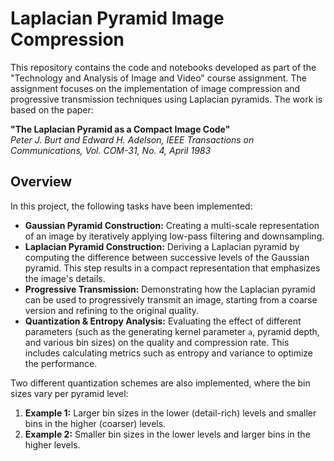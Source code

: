 # Laplacian Pyramid Image Compression

This repository contains the code and notebooks developed as part of the "Technology and Analysis of Image and Video" course assignment. The assignment focuses on the implementation of image compression and progressive transmission techniques using Laplacian pyramids. The work is based on the paper:

**"The Laplacian Pyramid as a Compact Image Code"**  
*Peter J. Burt and Edward H. Adelson, IEEE Transactions on Communications, Vol. COM-31, No. 4, April 1983*

## Overview

In this project, the following tasks have been implemented:
- **Gaussian Pyramid Construction:** Creating a multi-scale representation of an image by iteratively applying low-pass filtering and downsampling.
- **Laplacian Pyramid Construction:** Deriving a Laplacian pyramid by computing the difference between successive levels of the Gaussian pyramid. This step results in a compact representation that emphasizes the image's details.
- **Progressive Transmission:** Demonstrating how the Laplacian pyramid can be used to progressively transmit an image, starting from a coarse version and refining to the original quality.
- **Quantization & Entropy Analysis:** Evaluating the effect of different parameters (such as the generating kernel parameter `a`, pyramid depth, and various bin sizes) on the quality and compression rate. This includes calculating metrics such as entropy and variance to optimize the performance.

Two different quantization schemes are also implemented, where the bin sizes vary per pyramid level:
1. **Example 1:** Larger bin sizes in the lower (detail-rich) levels and smaller bins in the higher (coarser) levels.
2. **Example 2:** Smaller bin sizes in the lower levels and larger bins in the higher levels.
